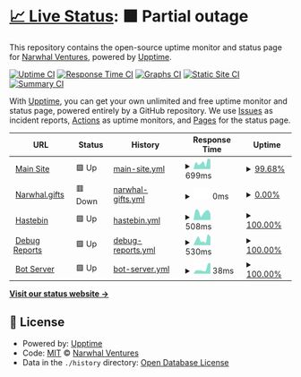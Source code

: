 # [📈 Live Status](https://status.narwhal.cool): <!--live status--> **🟧 Partial outage**

This repository contains the open-source uptime monitor and status page for [Narwhal Ventures](https://narwhal.cool), powered by [Upptime](https://github.com/upptime/upptime).

[![Uptime CI](https://github.com/narwhalventures/status/workflows/Uptime%20CI/badge.svg)](https://github.com/narwhalventures/status/actions?query=workflow%3A%22Uptime+CI%22)
[![Response Time CI](https://github.com/narwhalventures/status/workflows/Response%20Time%20CI/badge.svg)](https://github.com/narwhalventures/status/actions?query=workflow%3A%22Response+Time+CI%22)
[![Graphs CI](https://github.com/narwhalventures/status/workflows/Graphs%20CI/badge.svg)](https://github.com/narwhalventures/status/actions?query=workflow%3A%22Graphs+CI%22)
[![Static Site CI](https://github.com/narwhalventures/status/workflows/Static%20Site%20CI/badge.svg)](https://github.com/narwhalventures/status/actions?query=workflow%3A%22Static+Site+CI%22)
[![Summary CI](https://github.com/narwhalventures/status/workflows/Summary%20CI/badge.svg)](https://github.com/narwhalventures/status/actions?query=workflow%3A%22Summary+CI%22)

With [Upptime](https://upptime.js.org), you can get your own unlimited and free uptime monitor and status page, powered entirely by a GitHub repository. We use [Issues](https://github.com/narwhalventures/status/issues) as incident reports, [Actions](https://github.com/narwhalventures/status/actions) as uptime monitors, and [Pages](https://status.narwhal.cool) for the status page.

<!--start: status pages-->
<!-- This summary is generated by Upptime (https://github.com/upptime/upptime) -->
<!-- Do not edit this manually, your changes will be overwritten -->
<!-- prettier-ignore -->
| URL | Status | History | Response Time | Uptime |
| --- | ------ | ------- | ------------- | ------ |
| <img alt="" src="https://icons.duckduckgo.com/ip3/narwhal.cool.ico" height="13"> [Main Site](https://narwhal.cool) | 🟩 Up | [main-site.yml](https://github.com/narwhalventures/status/commits/HEAD/history/main-site.yml) | <details><summary><img alt="Response time graph" src="./graphs/main-site/response-time-week.png" height="20"> 699ms</summary><br><a href="https://status.narwhal.cool/history/main-site"><img alt="Response time 1146" src="https://img.shields.io/endpoint?url=https%3A%2F%2Fraw.githubusercontent.com%2Fnarwhalventures%2Fstatus%2FHEAD%2Fapi%2Fmain-site%2Fresponse-time.json"></a><br><a href="https://status.narwhal.cool/history/main-site"><img alt="24-hour response time 738" src="https://img.shields.io/endpoint?url=https%3A%2F%2Fraw.githubusercontent.com%2Fnarwhalventures%2Fstatus%2FHEAD%2Fapi%2Fmain-site%2Fresponse-time-day.json"></a><br><a href="https://status.narwhal.cool/history/main-site"><img alt="7-day response time 699" src="https://img.shields.io/endpoint?url=https%3A%2F%2Fraw.githubusercontent.com%2Fnarwhalventures%2Fstatus%2FHEAD%2Fapi%2Fmain-site%2Fresponse-time-week.json"></a><br><a href="https://status.narwhal.cool/history/main-site"><img alt="30-day response time 694" src="https://img.shields.io/endpoint?url=https%3A%2F%2Fraw.githubusercontent.com%2Fnarwhalventures%2Fstatus%2FHEAD%2Fapi%2Fmain-site%2Fresponse-time-month.json"></a><br><a href="https://status.narwhal.cool/history/main-site"><img alt="1-year response time 1146" src="https://img.shields.io/endpoint?url=https%3A%2F%2Fraw.githubusercontent.com%2Fnarwhalventures%2Fstatus%2FHEAD%2Fapi%2Fmain-site%2Fresponse-time-year.json"></a></details> | <details><summary><a href="https://status.narwhal.cool/history/main-site">99.68%</a></summary><a href="https://status.narwhal.cool/history/main-site"><img alt="All-time uptime 99.96%" src="https://img.shields.io/endpoint?url=https%3A%2F%2Fraw.githubusercontent.com%2Fnarwhalventures%2Fstatus%2FHEAD%2Fapi%2Fmain-site%2Fuptime.json"></a><br><a href="https://status.narwhal.cool/history/main-site"><img alt="24-hour uptime 97.77%" src="https://img.shields.io/endpoint?url=https%3A%2F%2Fraw.githubusercontent.com%2Fnarwhalventures%2Fstatus%2FHEAD%2Fapi%2Fmain-site%2Fuptime-day.json"></a><br><a href="https://status.narwhal.cool/history/main-site"><img alt="7-day uptime 99.68%" src="https://img.shields.io/endpoint?url=https%3A%2F%2Fraw.githubusercontent.com%2Fnarwhalventures%2Fstatus%2FHEAD%2Fapi%2Fmain-site%2Fuptime-week.json"></a><br><a href="https://status.narwhal.cool/history/main-site"><img alt="30-day uptime 99.93%" src="https://img.shields.io/endpoint?url=https%3A%2F%2Fraw.githubusercontent.com%2Fnarwhalventures%2Fstatus%2FHEAD%2Fapi%2Fmain-site%2Fuptime-month.json"></a><br><a href="https://status.narwhal.cool/history/main-site"><img alt="1-year uptime 99.96%" src="https://img.shields.io/endpoint?url=https%3A%2F%2Fraw.githubusercontent.com%2Fnarwhalventures%2Fstatus%2FHEAD%2Fapi%2Fmain-site%2Fuptime-year.json"></a></details>
| <img alt="" src="https://icons.duckduckgo.com/ip3/narwhal.gifts.ico" height="13"> [Narwhal.gifts](https://narwhal.gifts) | 🟥 Down | [narwhal-gifts.yml](https://github.com/narwhalventures/status/commits/HEAD/history/narwhal-gifts.yml) | <details><summary><img alt="Response time graph" src="./graphs/narwhal-gifts/response-time-week.png" height="20"> 0ms</summary><br><a href="https://status.narwhal.cool/history/narwhal-gifts"><img alt="Response time 941" src="https://img.shields.io/endpoint?url=https%3A%2F%2Fraw.githubusercontent.com%2Fnarwhalventures%2Fstatus%2FHEAD%2Fapi%2Fnarwhal-gifts%2Fresponse-time.json"></a><br><a href="https://status.narwhal.cool/history/narwhal-gifts"><img alt="24-hour response time 0" src="https://img.shields.io/endpoint?url=https%3A%2F%2Fraw.githubusercontent.com%2Fnarwhalventures%2Fstatus%2FHEAD%2Fapi%2Fnarwhal-gifts%2Fresponse-time-day.json"></a><br><a href="https://status.narwhal.cool/history/narwhal-gifts"><img alt="7-day response time 0" src="https://img.shields.io/endpoint?url=https%3A%2F%2Fraw.githubusercontent.com%2Fnarwhalventures%2Fstatus%2FHEAD%2Fapi%2Fnarwhal-gifts%2Fresponse-time-week.json"></a><br><a href="https://status.narwhal.cool/history/narwhal-gifts"><img alt="30-day response time 527" src="https://img.shields.io/endpoint?url=https%3A%2F%2Fraw.githubusercontent.com%2Fnarwhalventures%2Fstatus%2FHEAD%2Fapi%2Fnarwhal-gifts%2Fresponse-time-month.json"></a><br><a href="https://status.narwhal.cool/history/narwhal-gifts"><img alt="1-year response time 941" src="https://img.shields.io/endpoint?url=https%3A%2F%2Fraw.githubusercontent.com%2Fnarwhalventures%2Fstatus%2FHEAD%2Fapi%2Fnarwhal-gifts%2Fresponse-time-year.json"></a></details> | <details><summary><a href="https://status.narwhal.cool/history/narwhal-gifts">0.00%</a></summary><a href="https://status.narwhal.cool/history/narwhal-gifts"><img alt="All-time uptime 47.46%" src="https://img.shields.io/endpoint?url=https%3A%2F%2Fraw.githubusercontent.com%2Fnarwhalventures%2Fstatus%2FHEAD%2Fapi%2Fnarwhal-gifts%2Fuptime.json"></a><br><a href="https://status.narwhal.cool/history/narwhal-gifts"><img alt="24-hour uptime 0.00%" src="https://img.shields.io/endpoint?url=https%3A%2F%2Fraw.githubusercontent.com%2Fnarwhalventures%2Fstatus%2FHEAD%2Fapi%2Fnarwhal-gifts%2Fuptime-day.json"></a><br><a href="https://status.narwhal.cool/history/narwhal-gifts"><img alt="7-day uptime 0.00%" src="https://img.shields.io/endpoint?url=https%3A%2F%2Fraw.githubusercontent.com%2Fnarwhalventures%2Fstatus%2FHEAD%2Fapi%2Fnarwhal-gifts%2Fuptime-week.json"></a><br><a href="https://status.narwhal.cool/history/narwhal-gifts"><img alt="30-day uptime 1.38%" src="https://img.shields.io/endpoint?url=https%3A%2F%2Fraw.githubusercontent.com%2Fnarwhalventures%2Fstatus%2FHEAD%2Fapi%2Fnarwhal-gifts%2Fuptime-month.json"></a><br><a href="https://status.narwhal.cool/history/narwhal-gifts"><img alt="1-year uptime 47.46%" src="https://img.shields.io/endpoint?url=https%3A%2F%2Fraw.githubusercontent.com%2Fnarwhalventures%2Fstatus%2FHEAD%2Fapi%2Fnarwhal-gifts%2Fuptime-year.json"></a></details>
| <img alt="" src="https://icons.duckduckgo.com/ip3/haste.narwhal.cool.ico" height="13"> [Hastebin](https://haste.narwhal.cool) | 🟩 Up | [hastebin.yml](https://github.com/narwhalventures/status/commits/HEAD/history/hastebin.yml) | <details><summary><img alt="Response time graph" src="./graphs/hastebin/response-time-week.png" height="20"> 508ms</summary><br><a href="https://status.narwhal.cool/history/hastebin"><img alt="Response time 839" src="https://img.shields.io/endpoint?url=https%3A%2F%2Fraw.githubusercontent.com%2Fnarwhalventures%2Fstatus%2FHEAD%2Fapi%2Fhastebin%2Fresponse-time.json"></a><br><a href="https://status.narwhal.cool/history/hastebin"><img alt="24-hour response time 0" src="https://img.shields.io/endpoint?url=https%3A%2F%2Fraw.githubusercontent.com%2Fnarwhalventures%2Fstatus%2FHEAD%2Fapi%2Fhastebin%2Fresponse-time-day.json"></a><br><a href="https://status.narwhal.cool/history/hastebin"><img alt="7-day response time 508" src="https://img.shields.io/endpoint?url=https%3A%2F%2Fraw.githubusercontent.com%2Fnarwhalventures%2Fstatus%2FHEAD%2Fapi%2Fhastebin%2Fresponse-time-week.json"></a><br><a href="https://status.narwhal.cool/history/hastebin"><img alt="30-day response time 583" src="https://img.shields.io/endpoint?url=https%3A%2F%2Fraw.githubusercontent.com%2Fnarwhalventures%2Fstatus%2FHEAD%2Fapi%2Fhastebin%2Fresponse-time-month.json"></a><br><a href="https://status.narwhal.cool/history/hastebin"><img alt="1-year response time 839" src="https://img.shields.io/endpoint?url=https%3A%2F%2Fraw.githubusercontent.com%2Fnarwhalventures%2Fstatus%2FHEAD%2Fapi%2Fhastebin%2Fresponse-time-year.json"></a></details> | <details><summary><a href="https://status.narwhal.cool/history/hastebin">100.00%</a></summary><a href="https://status.narwhal.cool/history/hastebin"><img alt="All-time uptime 94.42%" src="https://img.shields.io/endpoint?url=https%3A%2F%2Fraw.githubusercontent.com%2Fnarwhalventures%2Fstatus%2FHEAD%2Fapi%2Fhastebin%2Fuptime.json"></a><br><a href="https://status.narwhal.cool/history/hastebin"><img alt="24-hour uptime 100.00%" src="https://img.shields.io/endpoint?url=https%3A%2F%2Fraw.githubusercontent.com%2Fnarwhalventures%2Fstatus%2FHEAD%2Fapi%2Fhastebin%2Fuptime-day.json"></a><br><a href="https://status.narwhal.cool/history/hastebin"><img alt="7-day uptime 100.00%" src="https://img.shields.io/endpoint?url=https%3A%2F%2Fraw.githubusercontent.com%2Fnarwhalventures%2Fstatus%2FHEAD%2Fapi%2Fhastebin%2Fuptime-week.json"></a><br><a href="https://status.narwhal.cool/history/hastebin"><img alt="30-day uptime 100.00%" src="https://img.shields.io/endpoint?url=https%3A%2F%2Fraw.githubusercontent.com%2Fnarwhalventures%2Fstatus%2FHEAD%2Fapi%2Fhastebin%2Fuptime-month.json"></a><br><a href="https://status.narwhal.cool/history/hastebin"><img alt="1-year uptime 94.42%" src="https://img.shields.io/endpoint?url=https%3A%2F%2Fraw.githubusercontent.com%2Fnarwhalventures%2Fstatus%2FHEAD%2Fapi%2Fhastebin%2Fuptime-year.json"></a></details>
| <img alt="" src="https://icons.duckduckgo.com/ip3/debug.narwhal.cool.ico" height="13"> [Debug Reports](https://debug.narwhal.cool) | 🟩 Up | [debug-reports.yml](https://github.com/narwhalventures/status/commits/HEAD/history/debug-reports.yml) | <details><summary><img alt="Response time graph" src="./graphs/debug-reports/response-time-week.png" height="20"> 530ms</summary><br><a href="https://status.narwhal.cool/history/debug-reports"><img alt="Response time 587" src="https://img.shields.io/endpoint?url=https%3A%2F%2Fraw.githubusercontent.com%2Fnarwhalventures%2Fstatus%2FHEAD%2Fapi%2Fdebug-reports%2Fresponse-time.json"></a><br><a href="https://status.narwhal.cool/history/debug-reports"><img alt="24-hour response time 0" src="https://img.shields.io/endpoint?url=https%3A%2F%2Fraw.githubusercontent.com%2Fnarwhalventures%2Fstatus%2FHEAD%2Fapi%2Fdebug-reports%2Fresponse-time-day.json"></a><br><a href="https://status.narwhal.cool/history/debug-reports"><img alt="7-day response time 530" src="https://img.shields.io/endpoint?url=https%3A%2F%2Fraw.githubusercontent.com%2Fnarwhalventures%2Fstatus%2FHEAD%2Fapi%2Fdebug-reports%2Fresponse-time-week.json"></a><br><a href="https://status.narwhal.cool/history/debug-reports"><img alt="30-day response time 542" src="https://img.shields.io/endpoint?url=https%3A%2F%2Fraw.githubusercontent.com%2Fnarwhalventures%2Fstatus%2FHEAD%2Fapi%2Fdebug-reports%2Fresponse-time-month.json"></a><br><a href="https://status.narwhal.cool/history/debug-reports"><img alt="1-year response time 587" src="https://img.shields.io/endpoint?url=https%3A%2F%2Fraw.githubusercontent.com%2Fnarwhalventures%2Fstatus%2FHEAD%2Fapi%2Fdebug-reports%2Fresponse-time-year.json"></a></details> | <details><summary><a href="https://status.narwhal.cool/history/debug-reports">100.00%</a></summary><a href="https://status.narwhal.cool/history/debug-reports"><img alt="All-time uptime 99.94%" src="https://img.shields.io/endpoint?url=https%3A%2F%2Fraw.githubusercontent.com%2Fnarwhalventures%2Fstatus%2FHEAD%2Fapi%2Fdebug-reports%2Fuptime.json"></a><br><a href="https://status.narwhal.cool/history/debug-reports"><img alt="24-hour uptime 100.00%" src="https://img.shields.io/endpoint?url=https%3A%2F%2Fraw.githubusercontent.com%2Fnarwhalventures%2Fstatus%2FHEAD%2Fapi%2Fdebug-reports%2Fuptime-day.json"></a><br><a href="https://status.narwhal.cool/history/debug-reports"><img alt="7-day uptime 100.00%" src="https://img.shields.io/endpoint?url=https%3A%2F%2Fraw.githubusercontent.com%2Fnarwhalventures%2Fstatus%2FHEAD%2Fapi%2Fdebug-reports%2Fuptime-week.json"></a><br><a href="https://status.narwhal.cool/history/debug-reports"><img alt="30-day uptime 100.00%" src="https://img.shields.io/endpoint?url=https%3A%2F%2Fraw.githubusercontent.com%2Fnarwhalventures%2Fstatus%2FHEAD%2Fapi%2Fdebug-reports%2Fuptime-month.json"></a><br><a href="https://status.narwhal.cool/history/debug-reports"><img alt="1-year uptime 99.94%" src="https://img.shields.io/endpoint?url=https%3A%2F%2Fraw.githubusercontent.com%2Fnarwhalventures%2Fstatus%2FHEAD%2Fapi%2Fdebug-reports%2Fuptime-year.json"></a></details>
| <img alt="" src="https://icons.duckduckgo.com/ip3/null.ico" height="13"> [Bot Server](192.99.42.133) | 🟩 Up | [bot-server.yml](https://github.com/narwhalventures/status/commits/HEAD/history/bot-server.yml) | <details><summary><img alt="Response time graph" src="./graphs/bot-server/response-time-week.png" height="20"> 38ms</summary><br><a href="https://status.narwhal.cool/history/bot-server"><img alt="Response time 42" src="https://img.shields.io/endpoint?url=https%3A%2F%2Fraw.githubusercontent.com%2Fnarwhalventures%2Fstatus%2FHEAD%2Fapi%2Fbot-server%2Fresponse-time.json"></a><br><a href="https://status.narwhal.cool/history/bot-server"><img alt="24-hour response time 0" src="https://img.shields.io/endpoint?url=https%3A%2F%2Fraw.githubusercontent.com%2Fnarwhalventures%2Fstatus%2FHEAD%2Fapi%2Fbot-server%2Fresponse-time-day.json"></a><br><a href="https://status.narwhal.cool/history/bot-server"><img alt="7-day response time 38" src="https://img.shields.io/endpoint?url=https%3A%2F%2Fraw.githubusercontent.com%2Fnarwhalventures%2Fstatus%2FHEAD%2Fapi%2Fbot-server%2Fresponse-time-week.json"></a><br><a href="https://status.narwhal.cool/history/bot-server"><img alt="30-day response time 47" src="https://img.shields.io/endpoint?url=https%3A%2F%2Fraw.githubusercontent.com%2Fnarwhalventures%2Fstatus%2FHEAD%2Fapi%2Fbot-server%2Fresponse-time-month.json"></a><br><a href="https://status.narwhal.cool/history/bot-server"><img alt="1-year response time 42" src="https://img.shields.io/endpoint?url=https%3A%2F%2Fraw.githubusercontent.com%2Fnarwhalventures%2Fstatus%2FHEAD%2Fapi%2Fbot-server%2Fresponse-time-year.json"></a></details> | <details><summary><a href="https://status.narwhal.cool/history/bot-server">100.00%</a></summary><a href="https://status.narwhal.cool/history/bot-server"><img alt="All-time uptime 99.69%" src="https://img.shields.io/endpoint?url=https%3A%2F%2Fraw.githubusercontent.com%2Fnarwhalventures%2Fstatus%2FHEAD%2Fapi%2Fbot-server%2Fuptime.json"></a><br><a href="https://status.narwhal.cool/history/bot-server"><img alt="24-hour uptime 100.00%" src="https://img.shields.io/endpoint?url=https%3A%2F%2Fraw.githubusercontent.com%2Fnarwhalventures%2Fstatus%2FHEAD%2Fapi%2Fbot-server%2Fuptime-day.json"></a><br><a href="https://status.narwhal.cool/history/bot-server"><img alt="7-day uptime 100.00%" src="https://img.shields.io/endpoint?url=https%3A%2F%2Fraw.githubusercontent.com%2Fnarwhalventures%2Fstatus%2FHEAD%2Fapi%2Fbot-server%2Fuptime-week.json"></a><br><a href="https://status.narwhal.cool/history/bot-server"><img alt="30-day uptime 100.00%" src="https://img.shields.io/endpoint?url=https%3A%2F%2Fraw.githubusercontent.com%2Fnarwhalventures%2Fstatus%2FHEAD%2Fapi%2Fbot-server%2Fuptime-month.json"></a><br><a href="https://status.narwhal.cool/history/bot-server"><img alt="1-year uptime 99.69%" src="https://img.shields.io/endpoint?url=https%3A%2F%2Fraw.githubusercontent.com%2Fnarwhalventures%2Fstatus%2FHEAD%2Fapi%2Fbot-server%2Fuptime-year.json"></a></details>

<!--end: status pages-->

[**Visit our status website →**](https://status.narwhal.cool)

## 📄 License

- Powered by: [Upptime](https://github.com/upptime/upptime)
- Code: [MIT](./LICENSE) © [Narwhal Ventures](https://narwhal.cool)
- Data in the `./history` directory: [Open Database License](https://opendatacommons.org/licenses/odbl/1-0/)
